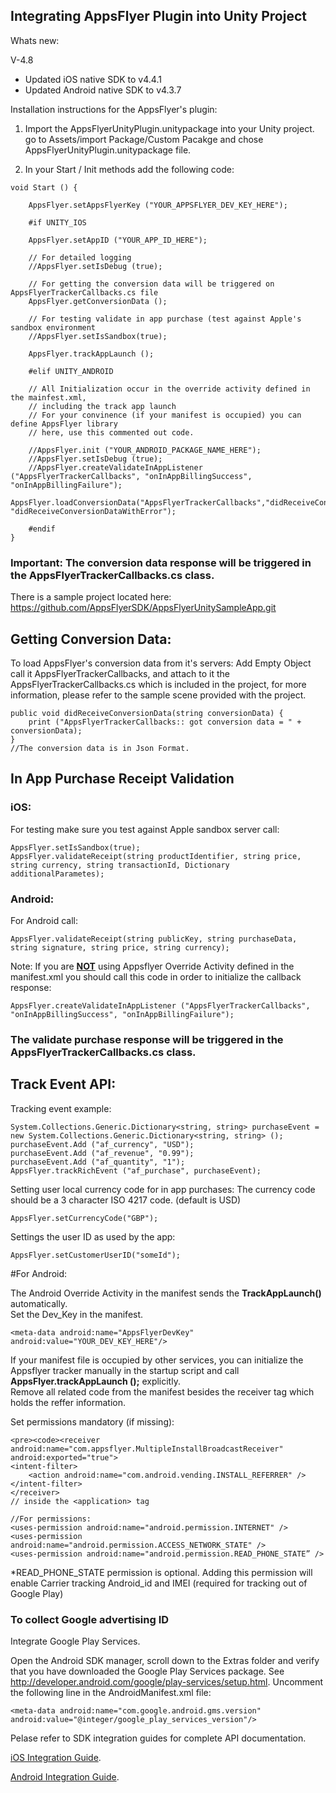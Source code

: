 
<h2>Integrating AppsFlyer Plugin into Unity Project</h2>

Whats new:

V-4.8
- Updated iOS native SDK to v4.4.1
- Updated Android native SDK to v4.3.7


Installation instructions for the AppsFlyer's plugin:

1. Import the AppsFlyerUnityPlugin.unitypackage into your Unity project. go to Assets/import Package/Custom Pacakge and chose AppsFlyerUnityPlugin.unitypackage file.


2. In your Start / Init methods add the following code:

<pre><code>void Start () {
		
	AppsFlyer.setAppsFlyerKey ("YOUR_APPSFLYER_DEV_KEY_HERE");

	#if UNITY_IOS 

	AppsFlyer.setAppID ("YOUR_APP_ID_HERE");
		
	// For detailed logging
	//AppsFlyer.setIsDebug (true); 
		
	// For getting the conversion data will be triggered on AppsFlyerTrackerCallbacks.cs file
	AppsFlyer.getConversionData (); 
		
	// For testing validate in app purchase (test against Apple's sandbox environment
	//AppsFlyer.setIsSandbox(true); 		
	
	AppsFlyer.trackAppLaunch ();

	#elif UNITY_ANDROID
		
	// All Initialization occur in the override activity defined in the mainfest.xml, 
	// including the track app launch
	// For your convinence (if your manifest is occupied) you can define AppsFlyer library
	// here, use this commented out code.
		
	//AppsFlyer.init ("YOUR_ANDROID_PACKAGE_NAME_HERE"); 
	//AppsFlyer.setIsDebug (true);
	//AppsFlyer.createValidateInAppListener ("AppsFlyerTrackerCallbacks", "onInAppBillingSuccess", "onInAppBillingFailure");
	AppsFlyer.loadConversionData("AppsFlyerTrackerCallbacks","didReceiveConversionData", "didReceiveConversionDataWithError");

	#endif
}	</code></pre>

<h3>Important: The conversion data response will be triggered in the AppsFlyerTrackerCallbacks.cs class.</h3>

	
There is a sample project located here:
https://github.com/AppsFlyerSDK/AppsFlyerUnitySampleApp.git


<h2>Getting Conversion Data:</h2>

To load AppsFlyer's conversion data from it's servers:
Add Empty Object call it AppsFlyerTrackerCallbacks, and attach to it the AppsFlyerTrackerCallbacks.cs which is included in the project, for more information, please refer to the sample scene provided with the project.

<pre><code>public void didReceiveConversionData(string conversionData) {
	print ("AppsFlyerTrackerCallbacks:: got conversion data = " + conversionData);
}
//The conversion data is in Json Format.
</code></pre>


<h2>In App Purchase Receipt Validation</h2>
<h3>iOS:</h3>

For testing make sure you test against Apple sandbox server call:
<pre><code>AppsFlyer.setIsSandbox(true);
AppsFlyer.validateReceipt(string productIdentifier, string price, string currency, string transactionId, Dictionary<string,string> additionalParametes);
</code></pre>

<h3>Android:</h3>
For Android call:
<pre><code>AppsFlyer.validateReceipt(string publicKey, string purchaseData, string signature, string price, string currency);
</code></pre>

Note: If you are <b><u>NOT</u></b> using Appsflyer Override Activity defined in the manifest.xml
you should call this code in order to initialize the callback response:

<pre><code>AppsFlyer.createValidateInAppListener ("AppsFlyerTrackerCallbacks", "onInAppBillingSuccess", "onInAppBillingFailure");</code></pre>
					

				
<h3>The validate purchase response will be triggered in the AppsFlyerTrackerCallbacks.cs class.</h3>


Track Event API:
---------------

Tracking event example:
		
	System.Collections.Generic.Dictionary<string, string> purchaseEvent = new System.Collections.Generic.Dictionary<string, string> ();
	purchaseEvent.Add ("af_currency", "USD");
	purchaseEvent.Add ("af_revenue", "0.99");
	purchaseEvent.Add ("af_quantity", "1");
	AppsFlyer.trackRichEvent ("af_purchase", purchaseEvent);


Setting user local currency code for in app purchases:
The currency code should be a 3 character ISO 4217 code. (default is USD)    
<pre><code>AppsFlyer.setCurrencyCode("GBP");
</code></pre>

Settings the user ID as used by the app:
<pre><code>AppsFlyer.setCustomerUserID("someId");
</code></pre>



#For Android:

The Android Override Activity in the manifest sends the <b>TrackAppLaunch()</b> automatically. <br>
Set the Dev_Key in the manifest. 
		
	<meta-data android:name="AppsFlyerDevKey" android:value="YOUR_DEV_KEY_HERE"/>


If your manifest file is occupied by other services, you can initialize the Appsflyer tracker manually in the startup script and call <b> AppsFlyer.trackAppLaunch ();</b> explicitly. <br>Remove all related code from the manifest besides the receiver tag which holds the reffer information.

Set permissions mandatory (if missing):

	<pre><code><receiver android:name="com.appsflyer.MultipleInstallBroadcastReceiver" android:exported="true">
	<intent-filter>
		<action android:name="com.android.vending.INSTALL_REFERRER" />
	</intent-filter>
	</receiver>
	// inside the <application> tag
	
	//For permissions:
	<uses-permission android:name="android.permission.INTERNET" />
	<uses-permission android:name="android.permission.ACCESS_NETWORK_STATE" />
	<uses-permission android:name="android.permission.READ_PHONE_STATE” />
</code></pre>

*READ_PHONE_STATE permission is optional.
Adding this permission will enable Carrier tracking Android_id and IMEI (required for tracking out of Google Play)

<h3> To collect Google advertising ID</h3>

Integrate Google Play Services. 

Open the Android SDK manager, scroll down to the Extras folder and verify that you have downloaded the Google Play Services package. See http://developer.android.com/google/play-services/setup.html. Uncomment the following line in the AndroidManifest.xml file:

	<meta-data android:name="com.google.android.gms.version" android:value="@integer/google_play_services_version"/>


Pelase refer to SDK integration guides for complete API documentation.

[iOS Integration Guide](http://support.appsflyer.com/entries/25458906-iOS-SDK-Integration-Guide-v2-5-3-x-New-API-).

[Android Integration Guide](http://support.appsflyer.com/entries/22801952-Android-SDK-Integration-Guide).

